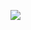 <img class="image" src="https://i.pinimg.com/originals/28/8d/83/288d83d6a0b77855c0aba1a1350fb079.gif"><br>
